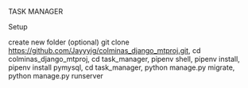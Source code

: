 TASK MANAGER

Setup

create new folder (optional)
git clone https://github.com/Jayyyig/colminas_django_mtproj.git,
cd colminas_django_mtproj,
cd task_manager,
pipenv shell,
pipenv install,
pipenv install pymysql,
cd task_manager,
python manage.py migrate,
python manage.py runserver
 
